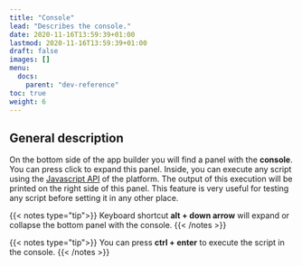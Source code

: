```yaml
---
title: "Console"
lead: "Describes the console."
date: 2020-11-16T13:59:39+01:00
lastmod: 2020-11-16T13:59:39+01:00
draft: false
images: []
menu:
  docs:
    parent: "dev-reference"
toc: true
weight: 6
---
```


## General description
On the bottom side of the app builder you will find a panel with the **console**. You can press click to expand this panel. Inside, you can execute any script using the [Javascript API]({{site.baseurl}}/app-development-scripting.html) of the platform. The output of this execution will be printed on the right side of this panel. This feature is very useful for testing any script before setting it in any other place.

{{< notes type="tip">}}
Keyboard shortcut <b>alt + down arrow</b> will expand or collapse the bottom panel with the console. 
{{< /notes >}}

{{< notes type="tip">}}
You can press <b>ctrl + enter</b> to execute the script in the console.
{{< /notes >}}
